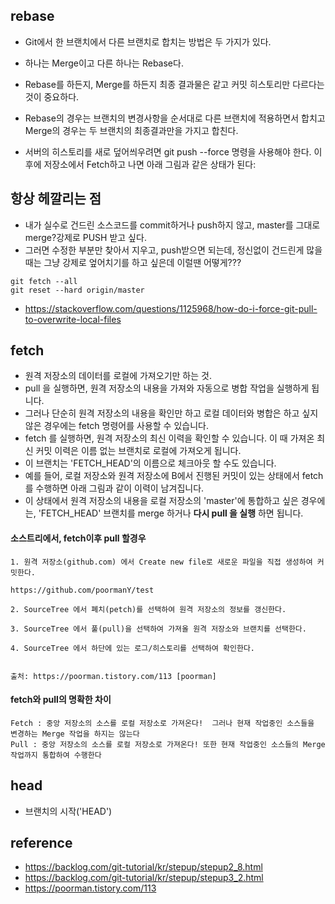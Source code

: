 ## rebase
- Git에서 한 브랜치에서 다른 브랜치로 합치는 방법은 두 가지가 있다. 
- 하나는 Merge이고 다른 하나는 Rebase다. 


- Rebase를 하든지, Merge를 하든지 최종 결과물은 같고 커밋 히스토리만 다르다는 것이 중요하다. 
- Rebase의 경우는 브랜치의 변경사항을 순서대로 다른 브랜치에 적용하면서 합치고 Merge의 경우는 두 브랜치의 최종결과만을 가지고 합친다.
- 서버의 히스토리를 새로 덮어씌우려면 git push --force 명령을 사용해야 한다. 이후에 저장소에서 Fetch하고 나면 아래 그림과 같은 상태가 된다:


## 항상 헤깔리는 점
- 내가 실수로 건드린 소스코드를 commit하거나 push하지 않고, master를 그대로 merge?강제로 PUSH 받고 싶다. 
- 그러면 수정한 부분만 찾아서 지우고, push받으면 되는데, 정신없이 건드린게 많을때는 그냥 강제로 엎어치기를 하고 싶은데 이럴땐 어떻게???
  
```
git fetch --all
git reset --hard origin/master
```

- https://stackoverflow.com/questions/1125968/how-do-i-force-git-pull-to-overwrite-local-files

## fetch
- 원격 저장소의 데이터를 로컬에 가져오기만 하는 것. 
- pull 을 실행하면, 원격 저장소의 내용을 가져와 자동으로 병합 작업을 실행하게 됩니다. 
- 그러나 단순히 원격 저장소의 내용을 확인만 하고 로컬 데이터와 병합은 하고 싶지 않은 경우에는 fetch 명령어를 사용할 수 있습니다.
- fetch 를 실행하면, 원격 저장소의 최신 이력을 확인할 수 있습니다. 이 때 가져온 최신 커밋 이력은 이름 없는 브랜치로 로컬에 가져오게 됩니다. 
- 이 브랜치는 'FETCH_HEAD'의 이름으로 체크아웃 할 수도 있습니다.
- 예를 들어, 로컬 저장소와 원격 저장소에 B에서 진행된 커밋이 있는 상태에서 fetch 를 수행하면 아래 그림과 같이 이력이 남겨집니다.
- 이 상태에서 원격 저장소의 내용을 로컬 저장소의 'master'에 통합하고 싶은 경우에는, 'FETCH_HEAD' 브랜치를 merge 하거나 **다시 pull 을 실행** 하면 됩니다.  

#### 소스트리에서, fetch이후 pull 할경우  
  
```
1. 원격 저장소(github.com) 에서 Create new file로 새로운 파일을 직접 생성하여 커밋한다.

https://github.com/poormanY/test

2. SourceTree 에서 폐치(petch)를 선택하여 원격 저장소의 정보를 갱신한다.

3. SourceTree 에서 풀(pull)을 선택하여 가져올 원격 저장소와 브랜치를 선택한다.

4. SourceTree 에서 하단에 있는 로그/히스토리를 선택하여 확인한다.


출처: https://poorman.tistory.com/113 [poorman]
```

#### fetch와 pull의 명확한 차이  
  
```
Fetch : 중앙 저장소의 소스를 로컬 저장소로 가져온다!  그러나 현재 작업중인 소스들을 변경하는 Merge 작업을 하지는 않는다
Pull : 중앙 저장소의 소스를 로컬 저장소로 가져온다! 또한 현재 작업중인 소스들의 Merge 작업까지 통합하여 수행한다  
```
  
## head
- 브랜치의 시작('HEAD')
  

  
## reference 
- https://backlog.com/git-tutorial/kr/stepup/stepup2_8.html 
- https://backlog.com/git-tutorial/kr/stepup/stepup3_2.html
- https://poorman.tistory.com/113
